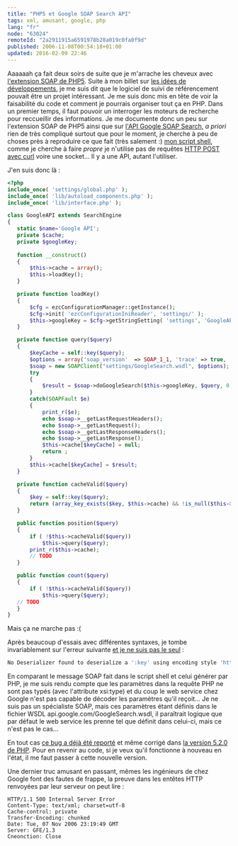```yaml
---
title: "PHP5 et Google SOAP Search API"
tags: xml, amusant, google, php
lang: "fr"
node: "63024"
remoteId: "2a2911915a6591978b28a019c0fa0f9d"
published: 2006-11-08T00:54:18+01:00
updated: 2016-02-09 22:46
---
```

 
Aaaaaah ça fait deux soirs de suite que je m'arrache les cheveux avec
[l'extension SOAP de PHP5](http://fr.php.net/manual/en/ref.soap.php). Suite à
mon billet sur [les idées de
développements](/post/des-idees-plein-d-idees-trop-d-idees), je me suis dit que
le logiciel de suivi de référencement pouvait être un projet intéressant. Je me
suis donc mis en tête de voir la faisabilité du code et comment je pourrais
organiser tout ça en PHP. Dans un premier temps, il faut pouvoir un interroger
les moteurs de recherche pour reccueillir des informations. Je me documente donc
un peu sur l'extension SOAP de PHP5 ainsi que sur [l'API Google SOAP
Search](http://code.google.com/apis/soapsearch/), *a priori* rien de très
compliqué surtout que pour le moment, je cherche à peu de choses près à
reproduire ce que fait (très salement :) [mon script
shell](/post/un-script-shell-pour-compter-le-nombre-de-pages-indexees-dans-google),
comme je cherche à faire *propre* je n'utilise pas de requêtes [HTTP POST avec
curl](http://fr.php.net/manual/en/ref.curl.php) voire une socket… Il y a une
API, autant l'utiliser.

 
J'en suis donc là :

 ``` php
<?php
include_once( 'settings/global.php' );
include_once( 'lib/autoload_components.php' );
include_once( 'lib/interface.php' );

class GoogleAPI extends SearchEngine
{
    static $name='Google API';
    private $cache;
    private $googleKey;
    
    function __construct()
    {
        $this->cache = array();
        $this->loadKey();
    }

    private function loadKey()
    {
        $cfg = ezcConfigurationManager::getInstance();
        $cfg->init( 'ezcConfigurationIniReader', 'settings/' );
        $this->googleKey = $cfg->getStringSetting( 'settings', 'GoogleAPI', 'GoogleKey' );
    }

    private function query($query)
    {
        $keyCache = self::key($query);
        $options = array('soap_version'  => SOAP_1_1, 'trace' => true, 'exceptions' => true);
        $soap = new SOAPClient("settings/GoogleSearch.wsdl", $options);
        try 
        {
            $result = $soap->doGoogleSearch($this->googleKey, $query, 0, 100, false, '',false, '','','');
        }
        catch(SOAPFault $e)
        {
            print_r($e);
            echo $soap->__getLastRequestHeaders();
            echo $soap->__getLastRequest();
            echo $soap->__getLastResponseHeaders();
            echo $soap->__getLastResponse();
            $this->cache[$keyCache] = null;
            return ;
        }
        $this->cache[$keyCache] = $result;
    }

    private function cacheValid($query)
    {
        $key = self::key($query);
        return (array_key_exists($key, $this->cache) && !is_null($this->cache[$key]));
    }

    public function position($query)
    {
        if ( !$this->cacheValid($query))
            $this->query($query);
        print_r($this->cache);
        // TODO
    }

    public function count($query)
    {
        if ( !$this->cacheValid($query))
            $this->query($query);
    // TODO
    }
}
```

 
Mais ça ne marche pas :(

Après beaucoup d'essais avec différentes syntaxes, je tombe invariablement sur
l'erreur suivante [et je ne suis pas le
seul](http://groups.google.com/groups/search?q=No%20Deserializer%20found%20to%20deserialize%20key&amp;qt_s=Search)
:

 ``` php
No Deserializer found to deserialize a ':key' using encoding style 'http://schemas.xmlsoap.org/soap/encoding/'.
```

 
En comparant le message SOAP fait dans le script shell et celui générer par PHP,
je me suis rendu compte que les paramètres dans la requête PHP ne sont pas typés
(avec l'attribute xsi:type) et du coup le web service chez Google n'est pas
capable de décoder les paramètres qu'il reçoit… Je ne suis pas un spécialiste
SOAP, mais ces paramètres étant définis dans le fichier
WSDL api.google.com/GoogleSearch.wsdl, il paraîtrait logique que par
défaut le web service les prenne tel que définit dans celui-ci, mais ce n'est
pas le cas…

 
En tout cas [ce bug a déjà été reporté](http://bugs.php.net/bug.php?id=37523) et
même corrigé dans [la version 5.2.0 de PHP](http://fr.php.net/ChangeLog-5.php).
Pour en revenir au code, si je veux qu'il fonctionne à nouveau en l'état, il me
faut passer à cette nouvelle version.

 
Une dernier truc amusant en passant, mêmes les ingénieurs de chez Google font
des fautes de frappe, la preuve dans les entêtes HTTP renvoyées par leur serveur
on peut lire :

 ``` 
HTTP/1.1 500 Internal Server Error
Content-Type: text/xml; charset=utf-8
Cache-control: private
Transfer-Encoding: chunked
Date: Tue, 07 Nov 2006 23:19:49 GMT
Server: GFE/1.3
Cneonction: Close
```

